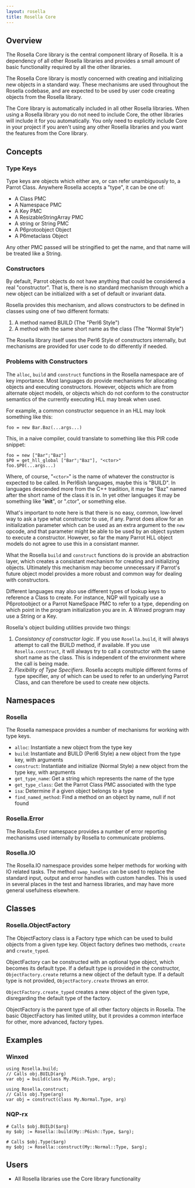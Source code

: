 ```yaml
---
layout: rosella
title: Rosella Core
---
```


## Overview

The Rosella Core library is the central component library of Rosella. It is
a dependency of all other Rosella libraries and provides a small amount of
basic functionality required by all the other libraries.

The Rosella Core library is mostly concerned with creating and initializing
new objects in a standard way. These mechanisms are used throughout the
Rosella codebase, and are expected to be used by user code creating objects
from the Rosella library.

The Core library is automatically included in all other Rosella libraries.
When using a Rosella library you do not need to include Core, the other
libraries will include it for you automatically. You only need to explicitly
include Core in your project if you aren't using any other Rosella libraries
and you want the features from the Core library.

## Concepts

### Type Keys

Type keys are objects which either are, or can refer unambiguously to, a
Parrot Class. Anywhere Rosella accepts a "type", it can be one of:

* A Class PMC
* A Namespace PMC
* A Key PMC
* A ResizableStringArray PMC
* A string or String PMC
* A P6protoobject Object
* A P6metaclass Object

Any other PMC passed will be stringified to get the name, and that name will
be treated like a String.

### Constructors

By default, Parrot objects do not have anything that could be considered a
real "constructor". That is, there is no standard mechanism through which a
new object can be initialized with a set of default or invariant data.

Rosella provides this mechanism, and allows constructors to be defined in
classes using one of two different formats:

1. A method named BUILD (The "Perl6 Style")
2. A method with the same short name as the class (The "Normal Style")

The Rosella library itself uses the Perl6 Style of constructors internally,
but mechanisms are provided for user code to do differently if needed.

### Problems with Constructors

The `alloc`, `build` and `construct` functions in the Rosella namespace are of
key importance. Most languages do provide mechanisms for allocating objects
and executing constructors. However, objects which are from alternate object
models, or objects which do not conform to the constructor semantics of the
currently executing HLL may break when used.

For example, a common constructor sequence in an HLL may look something like
this:

    foo = new Bar.Baz(...args...)

This, in a naive compiler, could translate to something like this PIR code
snippet:

    foo = new ["Bar";"Baz"]
    $P0 = get_hll_global ["Bar";"Baz"], "<ctor>"
    foo.$P0(...args...)

Where, of course, "`<ctor>`" is the name of whatever the constructor is
expected to be called. In Perl6ish languages, maybe this is "BUILD". In
languages descended more from the C++ tradition, it may be "Baz" named after
the short name of the class it is in. In yet other languages it may be
something like "__init__", or ".ctor", or something else.

What's important to note here is that there is no easy, common, low-level way
to ask a type what constructor to use, if any. Parrot does allow for an
initialization parameter which can be used as an extra argument to the `new`
opcode, and that parameter might be able to be used by an object system to
execute a constructor. However, so far the many Parrot HLL object models do
not agree to use this in a consistant manner.

What the Rosella `build` and `construct` functions do is provide an
abstraction layer, which creates a consistant mechanism for creating and
initializing objects. Ultimately this mechanism may become unnecessary if
Parrot's future object model provides a more robust and common way for dealing
with constructors.

Different languages may also use different types of lookup keys to reference
a Class to create. For instance, NQP will typically use a P6protoobject or
a Parrot NameSpace PMC to refer to a type, depending on which point in the
program initialization you are in. A Winxed program may use a String or a
Key.

Rosella's object building utilities provide two things:

1. *Consistancy of constructor logic*. If you use `Rosella.build`, it will
   always attempt to call the BUILD method, if available. If you use
   `Rosella.construct`, it will always try to call a constructor with the same
   short name as the class. This is independent of the environment where the
   call is being made.
2. *Flexibility of Type Specifiers*. Rosella accepts multiple different forms
   of type specifier, any of which can be used to refer to an underlying
   Parrot Class, and can therefore be used to create new objects.

## Namespaces

### Rosella

The Rosella namespace provides a number of mechanisms for working with type
keys.

* `alloc`: Instantiate a new object from the type key
* `build`: Instantiate and BUILD (Perl6 Style) a new object from the
        type key, with arguments
* `construct`: Instantiate and initialize (Normal Style) a new object
        from the type key, with arguments
* `get_type_name`: Get a string which represents the name of the type
* `get_type_class`: Get the Parrot Class PMC associated with the type
* `isa`: Determine if a given object belongs to a type
* `find_named_method`: Find a method on an object by name, null if not found

### Rosella.Error

The Rosella.Error namespace provides a number of error reporting mechanisms
used internally by Rosella to communicate problems.

### Rosella.IO

The Rosella.IO namespace provides some helper methods for working with IO
related tasks. The method `swap_handles` can be used to replace the standard
input, output and error handles with custom handles. This is used in several
places in the test and harness libraries, and may have more general usefulness
elsewhere.

## Classes

### Rosella.ObjectFactory

The ObjectFactory class is a Factory type which can be used to build objects
from a given type key. Object factory defines two methods, `create` and
`create_typed`.

ObjectFactory can be constructed with an optional type object, which becomes
its default type. If a default type is provided in the constructor,
`ObjectFactory.create` returns a new object of the default type. If a default
type is not provided, `ObjectFactory.create` throws an error.

`ObjectFactory.create_typed` creates a new object of the given type,
disregarding the default type of the factory.

ObjectFactory is the parent type of all other factory objects in Rosella.
The basic ObjectFactory has limited utility, but it provides a common
interface for other, more advanced, factory types.

## Examples

### Winxed

    using Rosella.build;
    // Calls obj.BUILD(arg)
    var obj = build(class My.P6ish.Type, arg);

    using Rosella.construct;
    // Calls obj.Type(arg)
    var obj = construct(class My.Normal.Type, arg)

### NQP-rx

    # Calls $obj.BUILD($arg)
    my $obj := Rosella::build(My::P6ish::Type, $arg);

    # Calls $obj.Type($arg)
    my $obj := Rosella::construct(My::Normal::Type, $arg);

## Users

* All Rosella libraries use the Core library functionality
